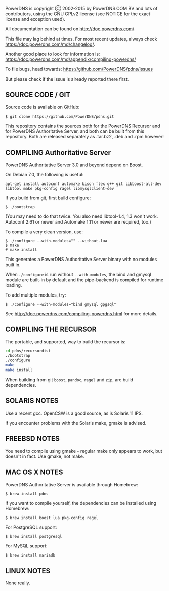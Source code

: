PowerDNS is copyright Ⓒ 2002-2015 by PowerDNS.COM BV and lots of
contributors, using the GNU GPLv2 license (see NOTICE for the
exact license and exception used).

All documentation can be found on http://doc.powerdns.com/

This file may lag behind at times. For most recent updates, always check
https://doc.powerdns.com/md/changelog/.

Another good place to look for information is:
https://doc.powerdns.com/md/appendix/compiling-powerdns/

To file bugs, head towards:
https://github.com/PowerDNS/pdns/issues

But please check if the issue is already reported there first.

SOURCE CODE / GIT
-----------------

Source code is available on GitHub:

    $ git clone https://github.com/PowerDNS/pdns.git
    
This repository contains the sources both for the PowerDNS Recursor and for PowerDNS Authoritative Server,
and both can be built from this repository. Both are released separately as .tar.bz2, .deb and .rpm however!

COMPILING Authoritative Server
------------------------------
PowerDNS Authoritative Server 3.0 and beyond depend on Boost.

On Debian 7.0, the following is useful:

    apt-get install autoconf automake bison flex g++ git libboost-all-dev libtool make pkg-config ragel libmysqlclient-dev

If you build from git, first build configure:

    $ ./bootstrap

(You may need to do that twice. You also need libtool-1.4, 1.3 won't work.
Autoconf 2.61 or newer and Automake 1.11 or newer are required, too.)

To compile a very clean version, use:

    $ ./configure --with-modules="" --without-lua
    $ make
    # make install

This generates a PowerDNS Authoritative Server binary with no modules built in.

When `./configure` is run without `--with-modules`, the bind and gmysql module are
built-in by default and the pipe-backend is compiled for runtime loading.

To add multiple modules, try:

    $ ./configure --with-modules="bind gmysql gpgsql"

See http://doc.powerdns.com/compiling-powerdns.html for more details.

COMPILING THE RECURSOR
----------------------
The portable, and supported, way to build the recursor is:

```bash
cd pdns/recursordist
./bootstrap
./configure
make
make install
```

When building from git `boost`, `pandoc`, `ragel` and `zip`, are build dependencies. 

SOLARIS NOTES
-------------
Use a recent gcc. OpenCSW is a good source, as is Solaris 11 IPS.

If you encounter problems with the Solaris make, gmake is advised.

FREEBSD NOTES
-------------
You need to compile using gmake - regular make only appears to work, but doesn't in fact. Use gmake, not make.

MAC OS X NOTES
--------------
PowerDNS Authoritative Server is available through Homebrew:

    $ brew install pdns

If you want to compile yourself, the dependencies can be installed using
Homebrew:

    $ brew install boost lua pkg-config ragel

For PostgreSQL support:

    $ brew install postgresql

For MySQL support:

    $ brew install mariadb

LINUX NOTES
-----------
None really.
